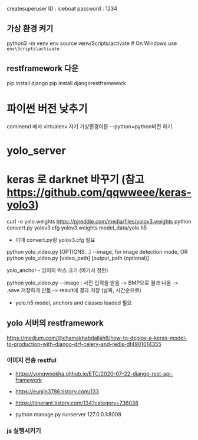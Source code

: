 createsuperuser
ID : iceboat
password : 1234

## 가상 환경 켜기
python3 -m venv env
source venv/Scripts/activate  # On Windows use `env\Scripts\activate`

## restframework 다운
pip install django
pip install djangorestframework

# 파이썬 버전 낮추기
commend 에서 virtualenv 자기 가상환경이른 --python=python버전 하기
# yolo_server


# keras 로 darknet 바꾸기 (참고 https://github.com/qqwweee/keras-yolo3)
curl -o yolo.weights https://pjreddie.com/media/files/yolov3.weights
python convert.py yolov3.cfg yolov3.weights model_data/yolo.h5
- 이때 convert.py랑 yolov3.cfg 필요

python yolo_video.py [OPTIONS...] --image, for image detection mode, OR
python yolo_video.py [video_path] [output_path (optional)]

yolo_anchor -  임이의 박스 크기 (여기서 정한)

python yolo_video.py --image : 사진 입력을 받음 -> BMP으로 결과 나옴 -> .save 저장하게 만듦 -> result에 결과 저장 (날짜, 시간순으로)
- yolo.h5 model, anchors and classes loaded 필요

## yolo 서버의 restframework 
https://medium.com/@chamakhabdallah8/how-to-deploy-a-keras-model-to-production-with-django-drf-celery-and-redis-df4901014355 


### 이미지 전송 restful
- https://yongwookha.github.io/ETC/2020-07-22-django-rest-api-framework
- https://eunjin3786.tistory.com/133
- https://itinerant.tistory.com/134?category=736038


- python manage.py runserver 127.0.0.1:8008

### js 실행시키기

